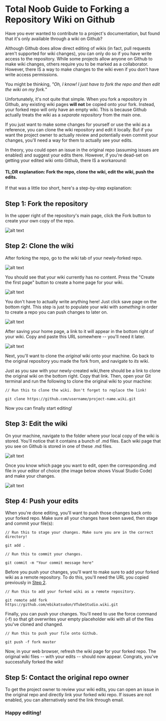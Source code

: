 # Total Noob Guide to Forking a Repository Wiki on Github

Have you ever wanted to contribute to a project's documentation, but found that it's only available through a wiki on Github?

Although Github does allow direct editing of wikis (in fact, pull requests aren't supported for wiki changes), you can only do so if you have write access to the repository. While some projects allow anyone on Github to make wiki changes, others require you to be marked as a collaborator. However, there IS a way to make changes to the wiki even if you don't have write access permissions.

You might be thinking, *"Oh, I know! I just have to fork the repo and then edit the wiki on my fork."*

 Unfortunately, it's not quite that simple. When you fork a repository in Github, any existing wiki pages **will not** be copied onto your fork. Instead, your forked repo will only have an empty wiki. This is because Github actually treats the wiki as a *separate repository* from the main one.

If you just want to make some changes for yourself or use the wiki as a reference, you can clone the wiki repository and edit it locally. But if you want the project owner to actually review and potentially even commit your changes, you'll need a way for them to actually see your edits.

In theory, you could open an issue in the original repo (assuming issues are enabled) and suggest your edits there. However, if you're dead-set on getting your edited wiki onto Github, there IS a workaround:

#### TL;DR explanation: Fork the repo, clone the wiki, edit the wiki, push the edits.

If that was a little *too* short, here's a step-by-step explanation:

## Step 1: Fork the repository
In the upper right of the repository's main page, click the Fork button to create your own copy of the repo. 

![alt text](content/images/forking-repository.png)

## Step 2: Clone the wiki

After forking the repo, go to the wiki tab of your newly-forked repo.

![alt text](content/images/wiki1.png)

You should see that your wiki currently has no content. Press the "Create the first page" button to create a home page for your wiki.

![alt text](content/images/wiki2.png)

You don't have to actually write anything here! Just click save page on the bottom right. This step is just to populate your wiki with *something* in order to create a repo you can push changes to later on.

![alt text](content/images/creating_home_page.PNG)

After saving your home page, a link to it will appear in the bottom right of your wiki. Copy and paste this URL somewhere -- you'll need it later. <a name="Step2"></a>

![alt text](content/images/clone_link1.PNG)

Next, you'll want to clone the *original* wiki onto your machine. Go back to the original repository you made the fork from, and navigate to *its* wiki.

Just as you saw with your newly-created wiki,there should be a link to clone the original wiki on the bottom right. Copy that link. Then, open your Git terminal and run the following to clone the original wiki to your machine:

    // Run this to clone the wiki. Don't forget to replace the link!

    git clone https://github.com/username/project-name.wiki.git

Now you can finally start editing!

## Step 3: Edit the wiki

On your machine, navigate to the folder where your local copy of the wiki is stored. You'll notice that it contains a bunch of .md files. Each wiki page that you see on Github is stored in one of these .md files.

![alt text](content/images/local_repository.PNG)

Once you know which page you want to edit, open the corresponding .md file in your editor of choice (the image below shows Visual Studio Code) and make your changes.

![alt text](content/images/editing_md.png)

## Step 4: Push your edits

When you're done editing, you'll want to push those changes back onto your forked repo. Make sure all your changes have been saved, then stage and commit your file(s):

    // Run this to stage your changes. Make sure you are in the correct directory!

    git add .
    
    // Run this to commit your changes.

    git commit -m "Your commit message here"

Before you push your changes, you'll want to make sure to add your forked wiki as a remote repository. To do this, you'll need the URL you copied previously in [Step 2](#Step2).

    // Run this to add your forked wiki as a remote repository.

    git remote add fork https://github.com/ebikatsudon/VTubeStudio.wiki.git

Finally, you can push your changes. You'll need to use the force command (-f) so that git overwrites your empty placeholder wiki with all of the files you've cloned and changed.

    // Run this to push your file onto Github.
    
    git push -f fork master

Now, in your web browser, refresh the wiki page for your forked repo. The original wiki files -- with your edits -- should now appear. Congrats, you've successfully forked the wiki!

## Step 5: Contact the original repo owner

To get the project owner to review your wiki edits, you can open an issue in the original repo and directly link your forked wiki repo. If issues are not enabled, you can alternatively send the link through email.

### Happy editing!